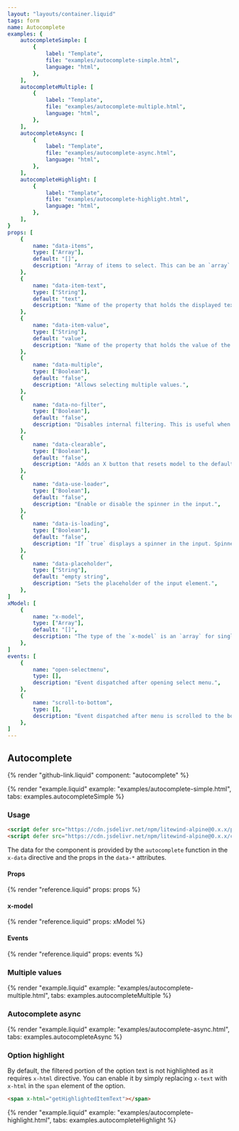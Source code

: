 ```yaml
---
layout: "layouts/container.liquid"
tags: form
name: Autocomplete
examples: {
    autocompleteSimple: [
        {
            label: "Template",
            file: "examples/autocomplete-simple.html",
            language: "html",
        },
    ],
    autocompleteMultiple: [
        {
            label: "Template",
            file: "examples/autocomplete-multiple.html",
            language: "html",
        },
    ],
    autocompleteAsync: [
        {
            label: "Template",
            file: "examples/autocomplete-async.html",
            language: "html",
        },
    ],
    autocompleteHighlight: [
        {
            label: "Template",
            file: "examples/autocomplete-highlight.html",
            language: "html",
        },
    ],
}
props: [
    {
        name: "data-items",
        type: ["Array"],
        default: "[]",
        description: "Array of items to select. This can be an `array` of `strings` or an `array` of `objects`. The objects should have at least two properties: a `text` that will be displayed in the menu and a `value`. This prop is optional, items can be assigned directly to the `items` property.",
    },
    {
        name: "data-item-text",
        type: ["String"],
        default: "text",
        description: "Name of the property that holds the displayed text of the item.",
    },
    {
        name: "data-item-value",
        type: ["String"],
        default: "value",
        description: "Name of the property that holds the value of the item.",
    },
    {
        name: "data-multiple",
        type: ["Boolean"],
        default: "false",
        description: "Allows selecting multiple values.",
    },
    {
        name: "data-no-filter",
        type: ["Boolean"],
        default: "false",
        description: "Disables internal filtering. This is useful when data is filtered on the server.",
    },
    {
        name: "data-clearable",
        type: ["Boolean"],
        default: "false",
        description: "Adds an X button that resets model to the default value.",
    },
    {
        name: "data-use-loader",
        type: ["Boolean"],
        default: "false",
        description: "Enable or disable the spinner in the input.",
    },
    {
        name: "data-is-loading",
        type: ["Boolean"],
        default: "false",
        description: "If `true` displays a spinner in the input. Spinner should be first enabled in the `data-use-loader` prop.",
    },
    {
        name: "data-placeholder",
        type: ["String"],
        default: "empty string",
        description: "Sets the placeholder of the input element.",
    },
]
xModel: [
    {
        name: "x-model",
        type: ["Array"],
        default: "[]",
        description: "The type of the `x-model` is an `array` for single and multiple modes. The values in the `array` are the `value` fields of the selected options.",
    },
]
events: [
    {
        name: "open-selectmenu",
        type: [],
        description: "Event dispatched after opening select menu.",
    },
    {
        name: "scroll-to-bottom",
        type: [],
        description: "Event dispatched after menu is scrolled to the bottom.",
    },
]
---
```

## Autocomplete

{% render "github-link.liquid" component: "autocomplete" %}

{% render "example.liquid" example: "examples/autocomplete-simple.html", tabs: examples.autocompleteSimple %}

### Usage

```html
<script defer src="https://cdn.jsdelivr.net/npm/litewind-alpine@0.x.x/plugins/use-floating/dist/cdn.min.js"></script>
<script defer src="https://cdn.jsdelivr.net/npm/litewind-alpine@0.x.x/components/autocomplete/dist/cdn.min.js"></script>
```

The data for the component is provided by the `autocomplete` function in the `x-data` directive and the props in the `data-*` attributes.

#### Props

{% render "reference.liquid" props: props %}

#### x-model

{% render "reference.liquid" props: xModel %}

#### Events

{% render "reference.liquid" props: events %}

### Multiple values

{% render "example.liquid" example: "examples/autocomplete-multiple.html", tabs: examples.autocompleteMultiple %}

### Autocomplete async

{% render "example.liquid" example: "examples/autocomplete-async.html", tabs: examples.autocompleteAsync %}

### Option highlight

By default, the filtered portion of the option text is not highlighted as it requires `x-html` directive. You can enable it by simply replacing `x-text` with `x-html` in the `span` element of the option.

```html
<span x-html="getHighlightedItemText"></span>
```

{% render "example.liquid" example: "examples/autocomplete-highlight.html", tabs: examples.autocompleteHighlight %}
